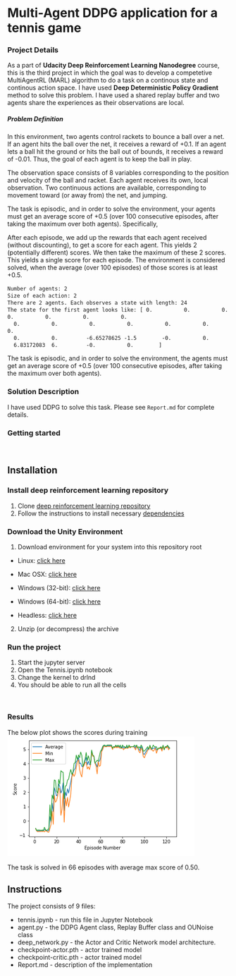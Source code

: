 # Multi-Agent DDPG application for a tennis game

### Project Details

As a part of **Udacity Deep Reinforcement Learning Nanodegree** course, this is the third project in which the goal was to develop a competetive MultiAgentRL (MARL) algorithm to do a task on a continous state and continous action space. I have used **Deep Deterministic Policy Gradient** method to solve this problem. I have used a shared replay buffer and two agents share the experiences as their observations are local.

##### Problem Definition

In this environment, two agents control rackets to bounce a ball over a net. If an agent hits the ball over the net, it receives a reward of +0.1. If an agent lets a ball hit the ground or hits the ball out of bounds, it receives a reward of -0.01. Thus, the goal of each agent is to keep the ball in play.

The observation space consists of 8 variables corresponding to the position and velocity of the ball and racket. Each agent receives its own, local observation. Two continuous actions are available, corresponding to movement toward (or away from) the net, and jumping.

The task is episodic, and in order to solve the environment, your agents must get an average score of +0.5 (over 100 consecutive episodes, after taking the maximum over both agents). Specifically,

After each episode, we add up the rewards that each agent received (without discounting), to get a score for each agent. This yields 2 (potentially different) scores. We then take the maximum of these 2 scores.
This yields a single score for each episode.
The environment is considered solved, when the average (over 100 episodes) of those scores is at least +0.5.

```
Number of agents: 2
Size of each action: 2
There are 2 agents. Each observes a state with length: 24
The state for the first agent looks like: [ 0.          0.          0.          0.          0.          0.          0.
  0.          0.          0.          0.          0.          0.          0.
  0.          0.         -6.65278625 -1.5        -0.          0.
  6.83172083  6.         -0.          0.        ]
```
The task is episodic, and in order to solve the environment, the agents must get an average score of +0.5 (over 100 consecutive episodes, after taking the maximum over both agents).

### Solution Description

I have used DDPG to solve this task. Please see `Report.md` for complete details.

### Getting started

</br>

## Installation
### Install deep reinforcement learning repository
1. Clone [deep reinforcement learning repository](https://github.com/udacity/deep-reinforcement-learning)
2. Follow the instructions to install necessary [dependencies](https://github.com/udacity/deep-reinforcement-learning#dependencies)
### Download the Unity Environment
1. Download environment for your system into this repository root

* Linux: [click here](https://s3-us-west-1.amazonaws.com/udacity-drlnd/P3/Tennis/Tennis.app.zip)

* Mac OSX: [click here](https://s3-us-west-1.amazonaws.com/udacity-drlnd/P2/Reacher/Reacher.app.zip)

* Windows (32-bit): [click here](https://s3-us-west-1.amazonaws.com/udacity-drlnd/P3/Tennis/Tennis_Windows_x86.zip)

* Windows (64-bit): [click here](https://s3-us-west-1.amazonaws.com/udacity-drlnd/P3/Tennis/Tennis_Windows_x86_64.zip)

* Headless: [click here](https://s3-us-west-1.amazonaws.com/udacity-drlnd/P3/Tennis/Tennis_Linux_NoVis.zip)

2. Unzip (or decompress) the archive
### Run the project
1. Start the jupyter server
2. Open the Tennis.ipynb notebook
3. Change the kernel to drlnd
4. You should be able to run all the cells

</br>

### Results
The below plot shows the scores during training
![result](./train_result_graph.png)

The task is solved in 66 episodes with average max score of 0.50.

## Instructions
The project consists of 9 files:
* tennis.ipynb - run this file in Jupyter Notebook
* agent.py - the DDPG Agent class, Replay Buffer class and OUNoise class
* deep_network.py - the Actor and Critic Network model architecture.
* checkpoint-actor.pth - actor trained model
* checkpoint-critic.pth - actor trained model
* Report.md - description of the implementation
